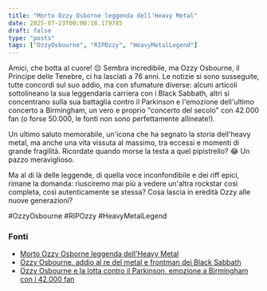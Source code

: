 ```yaml
---
title: "Morto Ozzy Osborne leggenda dell'Heavy Metal"
date: 2025-07-23T00:00:18.179785
draft: false
type: "posts"
tags: ["OzzyOsbourne", "RIPOzzy", "HeavyMetalLegend"]
---
```


Amici, che botta al cuore! 😔  Sembra incredibile, ma Ozzy Osbourne, il Principe delle Tenebre, ci ha lasciati a 76 anni.  Le notizie si sono susseguite, tutte concordi sul suo addio, ma con sfumature diverse: alcuni articoli sottolineano la sua leggendaria carriera con i Black Sabbath, altri si concentrano sulla sua battaglia contro il Parkinson e l'emozione dell'ultimo concerto a Birmingham, un vero e proprio "concerto del secolo" con 42.000 fan (o forse 50.000, le fonti non sono perfettamente allineate!).  

Un ultimo saluto memorabile, un'icona che ha segnato la storia dell'heavy metal, ma anche una vita vissuta al massimo, tra eccessi e momenti di grande fragilità.  Ricordate quando morse la testa a quel pipistrello? 😂  Un pazzo meraviglioso.

Ma al di là delle leggende, di quella voce inconfondibile e dei riff epici, rimane la domanda:  riusciremo mai più a vedere un'altra rockstar così completa, così autenticamente se stessa?  Cosa lascia in eredità Ozzy alle nuove generazioni?

#OzzyOsbourne #RIPOzzy #HeavyMetalLegend


### Fonti
- [Morto Ozzy Osborne leggenda dell'Heavy Metal](https://www.ansa.it/sito/notizie/topnews/2025/07/22/morto-ozzy-osborne-leggenda-dellheavy-metal_a9b7a574-e871-4564-933f-957063d2b220.html)
- [Ozzy Osbourne, addio al re del metal e frontman dei Black Sabbath](https://www.repubblica.it/spettacoli/musica/2025/07/22/news/ozzy_osbourne_e_morto_la_voce_dei_black_sabbath-424746439/)
- [Ozzy Osbourne e la lotta contro il Parkinson, emozione a Birmingham con i 42.000 fan](https://www.repubblica.it/spettacoli/musica/2025/07/06/news/ozzy_osbourne_parkinson_concerto_birmingham_42000_fan-424714188/)
